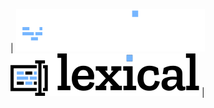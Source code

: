 | ![Lexical](./logo-dark-mode.svg#gh-dark-mode-only)
![Lexical](./logo-light-mode.svg#gh-light-mode-only)
|
